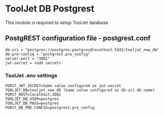 
# ToolJet DB Postgrest

This module is required to setup ToolJet database

## PostgREST configuration file - postgrest.conf
```
db-uri = "postgres://postgres:postgres@localhost:5432/tooljet_new_db"
db-pre-config = "postgrest.pre_config"
server-port = "3001"
jwt-secret = <add secret>
```

### ToolJet .env settings
```
PGRST_JWT_SECRET=Same value configured as jwt-secret
TOOLJET_DB=tooljet_new_db (Same value configured as db-uri db name)
PGRST_HOST=localhost:3001
TOOLJET_DB_USER=postgres
TOOLJET_DB_PASS=postgres
PGRST_DB_PRE_CONFIG=postgrest.pre_config
```
